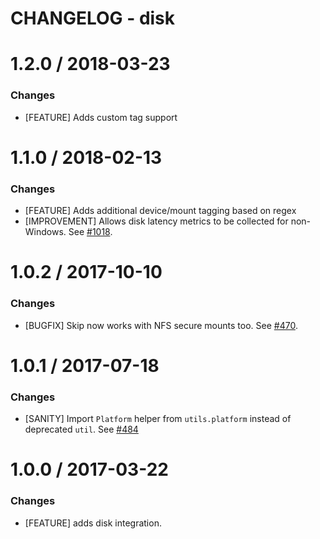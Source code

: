 # CHANGELOG - disk

1.2.0 / 2018-03-23
==================

### Changes

* [FEATURE] Adds custom tag support

1.1.0 / 2018-02-13
==================

### Changes

* [FEATURE] Adds additional device/mount tagging based on regex
* [IMPROVEMENT] Allows disk latency metrics to be collected for non-Windows. See [#1018][].

1.0.2 / 2017-10-10
==================

### Changes

* [BUGFIX] Skip now works with NFS secure mounts too. See [#470][].

1.0.1 / 2017-07-18
==================

### Changes

* [SANITY] Import `Platform` helper from `utils.platform` instead of deprecated `util`. See [#484][]

1.0.0 / 2017-03-22
==================

### Changes

* [FEATURE] adds disk integration.

<!--- The following link definition list is generated by PimpMyChangelog --->
[#470]: https://github.com/DataDog/integrations-core/issues/470
[#484]: https://github.com/DataDog/integrations-core/issues/484
[#1018]: https://github.com/DataDog/integrations-core/issues/1018
